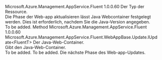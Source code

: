 <Type Name="IWithWebContainer&lt;FluentT&gt;" FullName="Microsoft.Azure.Management.AppService.Fluent.WebAppBase.Update.IWithWebContainer&lt;FluentT&gt;">
  <TypeSignature Language="C#" Value="public interface IWithWebContainer&lt;FluentT&gt;" />
  <TypeSignature Language="ILAsm" Value=".class public interface auto ansi abstract IWithWebContainer`1&lt;FluentT&gt;" />
  <TypeSignature Language="DocId" Value="T:Microsoft.Azure.Management.AppService.Fluent.WebAppBase.Update.IWithWebContainer`1" />
  <TypeSignature Language="VB.NET" Value="Public Interface IWithWebContainer(Of FluentT)" />
  <TypeSignature Language="F#" Value="type IWithWebContainer&lt;'FluentT&gt; = interface" />
  <AssemblyInfo>
    <AssemblyName>Microsoft.Azure.Management.AppService.Fluent</AssemblyName>
    <AssemblyVersion>1.0.0.60</AssemblyVersion>
  </AssemblyInfo>
  <TypeParameters>
    <TypeParameter Name="FluentT" />
  </TypeParameters>
  <Interfaces />
  <Docs>
    <typeparam name="FluentT">Der Typ der Ressource.</typeparam>
    <summary>
            Die Phase der Web-app aktualisieren lässt Java Webcontainer festgelegt werden. Dies ist erforderlich, nachdem Sie die Java-Version angegeben.
            </summary>
    <remarks>To be added.</remarks>
  </Docs>
  <Members>
    <Member MemberName="WithWebContainer">
      <MemberSignature Language="C#" Value="public Microsoft.Azure.Management.AppService.Fluent.WebAppBase.Update.IUpdate&lt;FluentT&gt; WithWebContainer (Microsoft.Azure.Management.AppService.Fluent.WebContainer webContainer);" />
      <MemberSignature Language="ILAsm" Value=".method public hidebysig newslot virtual instance class Microsoft.Azure.Management.AppService.Fluent.WebAppBase.Update.IUpdate`1&lt;!FluentT&gt; WithWebContainer(class Microsoft.Azure.Management.AppService.Fluent.WebContainer webContainer) cil managed" />
      <MemberSignature Language="DocId" Value="M:Microsoft.Azure.Management.AppService.Fluent.WebAppBase.Update.IWithWebContainer`1.WithWebContainer(Microsoft.Azure.Management.AppService.Fluent.WebContainer)" />
      <MemberSignature Language="F#" Value="abstract member WithWebContainer : Microsoft.Azure.Management.AppService.Fluent.WebContainer -&gt; Microsoft.Azure.Management.AppService.Fluent.WebAppBase.Update.IUpdate&lt;'FluentT&gt;" Usage="iWithWebContainer.WithWebContainer webContainer" />
      <MemberType>Method</MemberType>
      <AssemblyInfo>
        <AssemblyName>Microsoft.Azure.Management.AppService.Fluent</AssemblyName>
        <AssemblyVersion>1.0.0.60</AssemblyVersion>
      </AssemblyInfo>
      <ReturnValue>
        <ReturnType>Microsoft.Azure.Management.AppService.Fluent.WebAppBase.Update.IUpdate&lt;FluentT&gt;</ReturnType>
      </ReturnValue>
      <Parameters>
        <Parameter Name="webContainer" Type="Microsoft.Azure.Management.AppService.Fluent.WebContainer" />
      </Parameters>
      <Docs>
        <param name="webContainer">Der Java-Web-Container.</param>
        <summary>
            Gibt den Java-Web-Container.
            </summary>
        <returns>To be added.</returns>
        <remarks>To be added.</remarks>
        <return>Die nächste Phase des Web-app-Updates.</return>
      </Docs>
    </Member>
  </Members>
</Type>